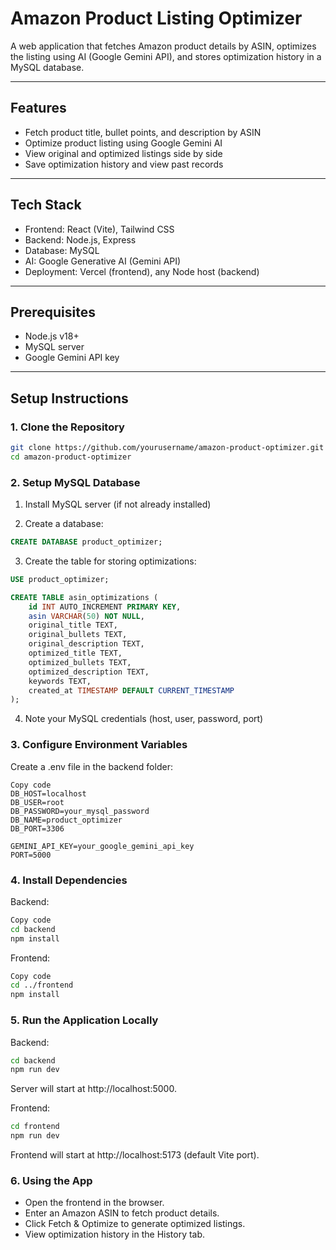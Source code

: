 # Amazon Product Listing Optimizer

A web application that fetches Amazon product details by ASIN, optimizes the listing using AI (Google Gemini API), and stores optimization history in a MySQL database.

---

## Features

- Fetch product title, bullet points, and description by ASIN
- Optimize product listing using Google Gemini AI
- View original and optimized listings side by side
- Save optimization history and view past records

---

## Tech Stack

- Frontend: React (Vite), Tailwind CSS
- Backend: Node.js, Express
- Database: MySQL
- AI: Google Generative AI (Gemini API)
- Deployment: Vercel (frontend), any Node host (backend)

---

## Prerequisites

- Node.js v18+  
- MySQL server  
- Google Gemini API key  

---

## Setup Instructions

### 1. Clone the Repository

```bash
git clone https://github.com/yourusername/amazon-product-optimizer.git
cd amazon-product-optimizer
```
### 2. Setup MySQL Database
1. Install MySQL server (if not already installed)

2. Create a database:
```sql
CREATE DATABASE product_optimizer;
```
3. Create the table for storing optimizations:
```sql
USE product_optimizer;

CREATE TABLE asin_optimizations (
    id INT AUTO_INCREMENT PRIMARY KEY,
    asin VARCHAR(50) NOT NULL,
    original_title TEXT,
    original_bullets TEXT,
    original_description TEXT,
    optimized_title TEXT,
    optimized_bullets TEXT,
    optimized_description TEXT,
    keywords TEXT,
    created_at TIMESTAMP DEFAULT CURRENT_TIMESTAMP
);
```
4. Note your MySQL credentials (host, user, password, port)

### 3. Configure Environment Variables
Create a .env file in the backend folder:
```env
Copy code
DB_HOST=localhost
DB_USER=root
DB_PASSWORD=your_mysql_password
DB_NAME=product_optimizer
DB_PORT=3306

GEMINI_API_KEY=your_google_gemini_api_key
PORT=5000
```

### 4. Install Dependencies
Backend:
```bash
Copy code
cd backend
npm install
```

Frontend:
```bash
Copy code
cd ../frontend
npm install
```
### 5. Run the Application Locally
Backend:
```bash
cd backend
npm run dev
```
Server will start at http://localhost:5000.

Frontend:
```bash
cd frontend
npm run dev
```
Frontend will start at http://localhost:5173 (default Vite port).

### 6. Using the App
- Open the frontend in the browser.
- Enter an Amazon ASIN to fetch product details.
- Click Fetch & Optimize to generate optimized listings.
- View optimization history in the History tab.

